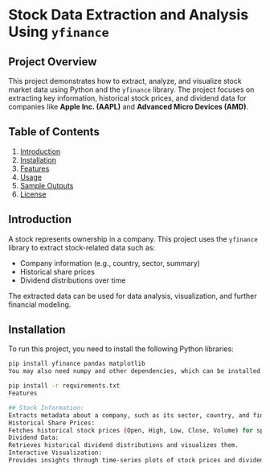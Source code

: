 # Stock Data Extraction and Analysis Using `yfinance`

## Project Overview
This project demonstrates how to extract, analyze, and visualize stock market data using Python and the `yfinance` library. The project focuses on extracting key information, historical stock prices, and dividend data for companies like **Apple Inc. (AAPL)** and **Advanced Micro Devices (AMD)**.


## Table of Contents
1. [Introduction](#introduction)
2. [Installation](#installation)
3. [Features](#features)
4. [Usage](#usage)
5. [Sample Outputs](#sample-outputs)
6. [License](#license)


## Introduction
A stock represents ownership in a company. This project uses the `yfinance` library to extract stock-related data such as:
- Company information (e.g., country, sector, summary)
- Historical share prices
- Dividend distributions over time

The extracted data can be used for data analysis, visualization, and further financial modeling.


## Installation

To run this project, you need to install the following Python libraries:

```bash
pip install yfinance pandas matplotlib
You may also need numpy and other dependencies, which can be installed using:

pip install -r requirements.txt
Features

## Stock Information:
Extracts metadata about a company, such as its sector, country, and financial summary.
Historical Share Prices:
Fetches historical stock prices (Open, High, Low, Close, Volume) for specified periods.
Dividend Data:
Retrieves historical dividend distributions and visualizes them.
Interactive Visualization:
Provides insights through time-series plots of stock prices and dividends
